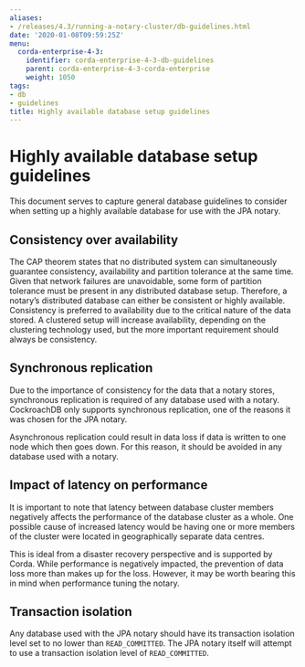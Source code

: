 ```yaml
---
aliases:
- /releases/4.3/running-a-notary-cluster/db-guidelines.html
date: '2020-01-08T09:59:25Z'
menu:
  corda-enterprise-4-3:
    identifier: corda-enterprise-4-3-db-guidelines
    parent: corda-enterprise-4-3-corda-enterprise
    weight: 1050
tags:
- db
- guidelines
title: Highly available database setup guidelines
---
```



# Highly available database setup guidelines

This document serves to capture general database guidelines to consider when setting up a highly available
database for use with the JPA notary.


## Consistency over availability

The CAP theorem states that no distributed system can simultaneously guarantee consistency, availability and
partition tolerance at the same time. Given that network failures are unavoidable, some form of partition
tolerance must be present in any distributed database setup. Therefore, a notary’s distributed database can
either be consistent or highly available. Consistency is preferred to availability due to the critical nature
of the data stored. A clustered setup will increase availability, depending on the clustering technology used,
but the more important requirement should always be consistency.


## Synchronous replication

Due to the importance of consistency for the data that a notary stores, synchronous replication is required of
any database used with a notary. CockroachDB only supports synchronous replication, one of the reasons it was
chosen for the JPA notary.

Asynchronous replication could result in data loss if data is written to one node which then goes down. For
this reason, it should be avoided in any database used with a notary.


## Impact of latency on performance

It is important to note that latency between database cluster members negatively affects the performance of
the database cluster as a whole. One possible cause of increased latency would be having one or more members
of the cluster were located in geographically separate data centres.

This is ideal from a disaster recovery perspective and is supported by Corda. While performance is negatively
impacted, the prevention of data loss more than makes up for the loss. However, it may be worth bearing this
in mind when performance tuning the notary.


## Transaction isolation

Any database used with the JPA notary should have its transaction isolation level set to no lower than
`READ_COMMITTED`. The JPA notary itself will attempt to use a transaction isolation level of
`READ_COMMITTED`.

